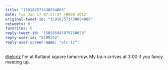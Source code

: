 ```yaml
---
title: "159182573438894080"
date: Tue Jan 17 07:57:37 +0000 2012
original-tweet-id: "159182573438894080"
retweets: 0
favorites: 0
reply-tweet-id: "158985945079750656"
reply-user-id: "8199202"
reply-user-screen-name: "elcriz"
---
```

<a href="https://twitter.com/elcriz">@elcriz</a> I'm at Rutland square tomorrow. My train arrives at 3:00 if you fancy meeting up.
